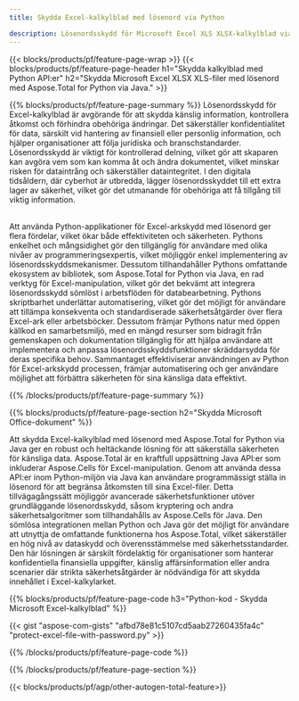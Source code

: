 ```yaml
---
title: Skydda Excel-kalkylblad med lösenord via Python 

description: Lösenordsskydd för Microsoft Excel XLS XLSX-kalkylblad via Python-applikationen. Använd lösenordet med lätthet.
---
```


{{< blocks/products/pf/feature-page-wrap >}}
{{< blocks/products/pf/feature-page-header h1="Skydda kalkylblad med Python API:er" h2="Skydda Microsoft Excel XLSX XLS-filer med lösenord med Aspose.Total for Python via Java." >}}

{{% blocks/products/pf/feature-page-summary %}}
Lösenordsskydd för Excel-kalkylblad är avgörande för att skydda känslig information, kontrollera åtkomst och förhindra obehöriga ändringar. Det säkerställer konfidentialitet för data, särskilt vid hantering av finansiell eller personlig information, och hjälper organisationer att följa juridiska och branschstandarder. Lösenordsskydd är viktigt för kontrollerad delning, vilket gör att skaparen kan avgöra vem som kan komma åt och ändra dokumentet, vilket minskar risken för dataintrång och säkerställer dataintegritet. I den digitala tidsåldern, där cyberhot är utbredda, lägger lösenordsskyddet till ett extra lager av säkerhet, vilket gör det utmanande för obehöriga att få tillgång till viktig information. <br /><br />

Att använda Python-applikationer för Excel-arkskydd med lösenord ger flera fördelar, vilket ökar både effektiviteten och säkerheten. Pythons enkelhet och mångsidighet gör den tillgänglig för användare med olika nivåer av programmeringsexpertis, vilket möjliggör enkel implementering av lösenordsskyddsmekanismer. Dessutom tillhandahåller Pythons omfattande ekosystem av bibliotek, som Aspose.Total for Python via Java, en rad verktyg för Excel-manipulation, vilket gör det bekvämt att integrera lösenordsskydd sömlöst i arbetsflöden för databearbetning. Pythons skriptbarhet underlättar automatisering, vilket gör det möjligt för användare att tillämpa konsekventa och standardiserade säkerhetsåtgärder över flera Excel-ark eller arbetsböcker. Dessutom främjar Pythons natur med öppen källkod en samarbetsmiljö, med en mängd resurser som bidragit från gemenskapen och dokumentation tillgänglig för att hjälpa användare att implementera och anpassa lösenordsskyddsfunktioner skräddarsydda för deras specifika behov. Sammantaget effektiviserar användningen av Python för Excel-arkskydd processen, främjar automatisering och ger användare möjlighet att förbättra säkerheten för sina känsliga data effektivt.

{{% /blocks/products/pf/feature-page-summary  %}}



{{% blocks/products/pf/feature-page-section  h2="Skydda Microsoft Office-dokument" %}}

Att skydda Excel-kalkylblad med lösenord med Aspose.Total for Python via Java ger en robust och heltäckande lösning för att säkerställa säkerheten för känsliga data. Aspose.Total är en kraftfull uppsättning Java API:er som inkluderar Aspose.Cells för Excel-manipulation. Genom att använda dessa API:er inom Python-miljön via Java kan användare programmässigt ställa in lösenord för att begränsa åtkomsten till sina Excel-filer. Detta tillvägagångssätt möjliggör avancerade säkerhetsfunktioner utöver grundläggande lösenordsskydd, såsom kryptering och andra säkerhetsalgoritmer som tillhandahålls av Aspose.Cells för Java. Den sömlösa integrationen mellan Python och Java gör det möjligt för användare att utnyttja de omfattande funktionerna hos Aspose.Total, vilket säkerställer en hög nivå av dataskydd och överensstämmelse med säkerhetsstandarder. Den här lösningen är särskilt fördelaktig för organisationer som hanterar konfidentiella finansiella uppgifter, känslig affärsinformation eller andra scenarier där strikta säkerhetsåtgärder är nödvändiga för att skydda innehållet i Excel-kalkylarket.

{{% blocks/products/pf/feature-page-code h3="Python-kod - Skydda Microsoft Excel-kalkylblad" %}}

{{< gist "aspose-com-gists" "afbd78e81c5107cd5aab27260435fa4c" "protect-excel-file-with-password.py" >}}

{{% /blocks/products/pf/feature-page-code  %}}

{{% /blocks/products/pf/feature-page-section %}}

{{< blocks/products/pf/agp/other-autogen-total-feature>}}